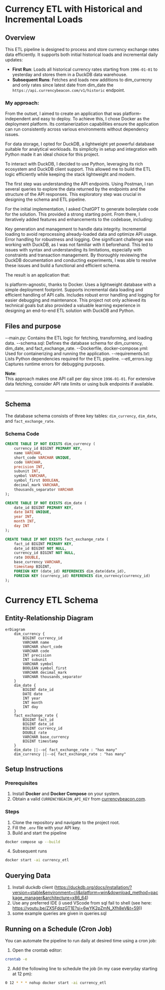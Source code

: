 # Currency ETL with Historical and Incremental Loads

## Overview

This ETL pipeline is designed to process and store currency exchange rates data efficiently. It supports both initial historical loads and incremental daily updates:

- **First Run**: Loads all historical currency rates starting from `1996-01-01` to yesterday and stores them in a DuckDB data warehouse.
- **Subsequent Runs**: Fetches and loads new additions to dim_currecny and only rates since latest date from dim_date the `https://api.currencybeacon.com/v1/historic` endpoint.

### My approach:

From the outset, I aimed to create an application that was platform-independent and easy to deploy. To achieve this, I chose Docker as the deployment platform. Its containerization capabilities ensure the application can run consistently across various environments without dependency issues.

For data storage, I opted for DuckDB, a lightweight yet powerful database suitable for analytical workloads. Its simplicity in setup and integration with Python made it an ideal choice for this project.

To interact with DuckDB, I decided to use Python, leveraging its rich ecosystem and DuckDB client support. This allowed me to build the ETL logic efficiently while keeping the stack lightweight and modern.

The first step was understanding the API endpoints. Using Postman, I ran several queries to explore the data returned by the endpoints and the structure of the API responses. This exploratory step was crucial in designing the schema and ETL pipeline.

For the initial implementation, I asked ChatGPT to generate boilerplate code for the solution. This provided a strong starting point. From there, I iteratively added features and enhancements to the codebase, including:

Key generation and management to handle data integrity.
Incremental loading to avoid reprocessing already-loaded data and optimize API usage.
Error handling for robustness and logging.
One significant challenge was working with DuckDB, as I was not familiar with it beforehand. This led to issues with syntax and understanding its limitations, especially with constraints and transaction management. By thoroughly reviewing the DuckDB documentation and conducting experiments, I was able to resolve these issues and build a functional and efficient schema.

The result is an application that:

Is platform-agnostic, thanks to Docker.
Uses a lightweight database with a simple deployment footprint.
Supports incremental data loading and efficient handling of API calls.
Includes robust error handling and logging for easier debugging and maintenance.
This project not only achieved its technical goals but also provided a valuable learning experience in designing an end-to-end ETL solution with DuckDB and Python.


## Files and purpose
--main.py: Contains the ETL logic for fetching, transforming, and loading data.
--schema.sql: Defines the database schema for dim_currency, dim_date, and fact_exchange_rate.
--Dockerfile, docker-compose.yml: Used for containerizing and running the application.
--requirements.txt: Lists Python dependencies required for the ETL pipeline.
--etl_errors.log: Captures runtime errors for debugging purposes.

**Note**:  
This approach makes one API call per day since `1996-01-01`. For extensive data fetching, consider API rate limits or using bulk endpoints if available.

---

## Schema

The database schema consists of three key tables: `dim_currency`, `dim_date`, and `fact_exchange_rate`.

### Schema Code
```sql
CREATE TABLE IF NOT EXISTS dim_currency (
    currency_id BIGINT PRIMARY KEY,
    name VARCHAR,
    short_code VARCHAR UNIQUE,
    code VARCHAR,
    precision INT,
    subunit INT,
    symbol VARCHAR,
    symbol_first BOOLEAN,
    decimal_mark VARCHAR,
    thousands_separator VARCHAR
);

CREATE TABLE IF NOT EXISTS dim_date (
    date_id BIGINT PRIMARY KEY,
    date DATE UNIQUE,
    year INT,
    month INT,
    day INT
);

CREATE TABLE IF NOT EXISTS fact_exchange_rate (
    fact_id BIGINT PRIMARY KEY,
    date_id BIGINT NOT NULL,
    currency_id BIGINT NOT NULL,
    rate DOUBLE,
    base_currency VARCHAR,
    timestamp BIGINT,
    FOREIGN KEY (date_id) REFERENCES dim_date(date_id),
    FOREIGN KEY (currency_id) REFERENCES dim_currency(currency_id)
);
```

# Currency ETL Schema

## Entity-Relationship Diagram
```mermaid
erDiagram
    dim_currency {
        BIGINT currency_id
        VARCHAR name
        VARCHAR short_code
        VARCHAR code
        INT precision
        INT subunit
        VARCHAR symbol
        BOOLEAN symbol_first
        VARCHAR decimal_mark
        VARCHAR thousands_separator
    }
    dim_date {
        BIGINT date_id
        DATE date
        INT year
        INT month
        INT day
    }
    fact_exchange_rate {
        BIGINT fact_id
        BIGINT date_id
        BIGINT currency_id
        DOUBLE rate
        VARCHAR base_currency
        BIGINT timestamp
    }
    dim_date ||--o{ fact_exchange_rate : "has many"
    dim_currency ||--o{ fact_exchange_rate : "has many"
```



## Setup Instructions

### Prerequisites
1. Install **Docker** and **Docker Compose** on your system.
2. Obtain a valid `CURRENCYBEACON_API_KEY` from [currencybeacon.com](https://currencybeacon.com).

### Steps
1. Clone the repository and navigate to the project root.
2. Fill the `.env` file with your API key.
3. Build and start the pipeline
```bash
docker compose up --build
```
4. Subsequent runs
```bash
docker start -ai currency_etl
```



## Querying Data
1. Install duckdb client (https://duckdb.org/docs/installation/?version=stable&environment=cli&platform=win&download_method=package_manager&architecture=x86_64)
2. Use any preferred IDE (i used VScode from sql fail to shell (see here: https://youtu.be/ZX5FdqzGT1E?si=6wYK2pZmN_Xfh8eV&t=59))
3. some example queries are given in queries.sql



## Running on a Schedule (Cron Job)
You can automate the pipeline to run daily at desired time using a cron job:
1. Open the crontab editor:
```bash
crontab -e
```
2. Add the following line to schedule the job (in my case everyday starting at 12 pm):
```bash
0 12 * * * nohup docker start -ai currency_etl

```